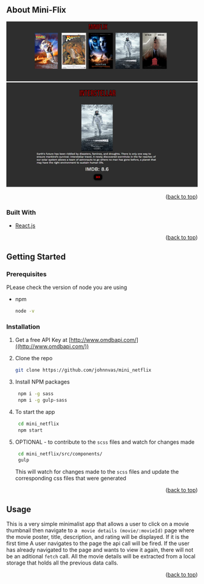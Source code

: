 <!-- ABOUT THE PROJECT -->
## About Mini-Flix

![Product Name Screen Shot](https://github.com/johnnvas/mini_netflix/blob/main/public/miniflix.landing.png)
![Product Name Screen Shot](https://github.com/johnnvas/mini_netflix/blob/main/public/single_movie_page.png)

<p align="right">(<a href="#top">back to top</a>)</p>



### Built With
* [React.js](https://reactjs.org/)


<p align="right">(<a href="#top">back to top</a>)</p>



<!-- GETTING STARTED -->
## Getting Started

### Prerequisites

PLease check the version of node you are using 
* npm
  ```sh
  node -v
  ```

### Installation

1. Get a free API Key at [http://www.omdbapi.com/]((http://www.omdbapi.com/))
2. Clone the repo
   ```sh
   git clone https://github.com/johnnvas/mini_netflix
   ```
3. Install NPM packages
   ```sh
    npm i -g sass 
    npm i -g gulp-sass 
   ```
   
4. To start the app 
   ```sh
    cd mini_netflix
    npm start
   ```
5. OPTIONAL - to contribute to the ```scss``` files and watch for changes made
   ```sh
    cd mini_netflix/src/components/
    gulp
   ```
   This will watch for changes made to the ```scss``` files and update the corresponding css files that were generated
   
<p align="right">(<a href="#top">back to top</a>)</p>



<!-- USAGE EXAMPLES -->
## Usage

This is a very simple minimalist app that allows a user to click on a movie thumbnail then navigate to a ``` movie details (movie/:movieId)``` page where the movie poster, title, description, and rating will be displayed. If it is the first time A user navigates to the page the api call will be fired. If the user has already navigated to the page and wants to view it again, there will not be an aditional ```fetch``` call. All the movie details will be extracted from a local storage that holds all the previous data calls. 

<p align="right">(<a href="#top">back to top</a>)</p>
